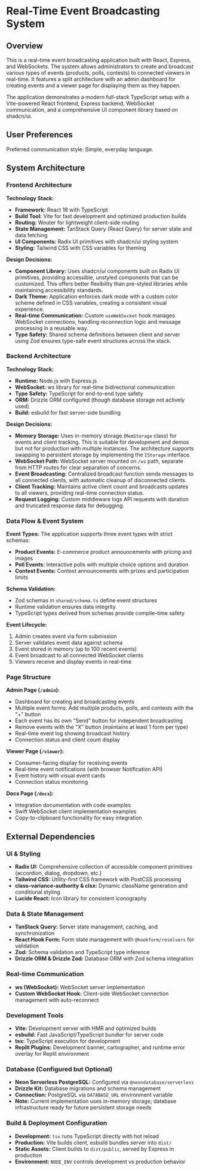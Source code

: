 # Real-Time Event Broadcasting System

## Overview

This is a real-time event broadcasting application built with React, Express, and WebSockets. The system allows administrators to create and broadcast various types of events (products, polls, contests) to connected viewers in real-time. It features a split architecture with an admin dashboard for creating events and a viewer page for displaying them as they happen.

The application demonstrates a modern full-stack TypeScript setup with a Vite-powered React frontend, Express backend, WebSocket communication, and a comprehensive UI component library based on shadcn/ui.

## User Preferences

Preferred communication style: Simple, everyday language.

## System Architecture

### Frontend Architecture

**Technology Stack:**
- **Framework:** React 18 with TypeScript
- **Build Tool:** Vite for fast development and optimized production builds
- **Routing:** Wouter for lightweight client-side routing
- **State Management:** TanStack Query (React Query) for server state and data fetching
- **UI Components:** Radix UI primitives with shadcn/ui styling system
- **Styling:** Tailwind CSS with CSS variables for theming

**Design Decisions:**
- **Component Library:** Uses shadcn/ui components built on Radix UI primitives, providing accessible, unstyled components that can be customized. This offers better flexibility than pre-styled libraries while maintaining accessibility standards.
- **Dark Theme:** Application enforces dark mode with a custom color scheme defined in CSS variables, creating a consistent visual experience.
- **Real-time Communication:** Custom `useWebSocket` hook manages WebSocket connections, handling reconnection logic and message processing in a reusable way.
- **Type Safety:** Shared schema definitions between client and server using Zod ensures type-safe event structures across the stack.

### Backend Architecture

**Technology Stack:**
- **Runtime:** Node.js with Express.js
- **WebSocket:** ws library for real-time bidirectional communication
- **Type Safety:** TypeScript for end-to-end type safety
- **ORM:** Drizzle ORM configured (though database storage not actively used)
- **Build:** esbuild for fast server-side bundling

**Design Decisions:**
- **Memory Storage:** Uses in-memory storage (`MemStorage` class) for events and client tracking. This is suitable for development and demos but not for production with multiple instances. The architecture supports swapping to persistent storage by implementing the `IStorage` interface.
- **WebSocket Path:** WebSocket server mounted on `/ws` path, separate from HTTP routes for clear separation of concerns.
- **Event Broadcasting:** Centralized broadcast function sends messages to all connected clients, with automatic cleanup of disconnected clients.
- **Client Tracking:** Maintains active client count and broadcasts updates to all viewers, providing real-time connection status.
- **Request Logging:** Custom middleware logs API requests with duration and truncated response data for debugging.

### Data Flow & Event System

**Event Types:**
The application supports three event types with strict schemas:
- **Product Events:** E-commerce product announcements with pricing and images
- **Poll Events:** Interactive polls with multiple choice options and duration
- **Contest Events:** Contest announcements with prizes and participation limits

**Schema Validation:**
- Zod schemas in `shared/schema.ts` define event structures
- Runtime validation ensures data integrity
- TypeScript types derived from schemas provide compile-time safety

**Event Lifecycle:**
1. Admin creates event via form submission
2. Server validates event data against schema
3. Event stored in memory (up to 100 recent events)
4. Event broadcast to all connected WebSocket clients
5. Viewers receive and display events in real-time

### Page Structure

**Admin Page (`/admin`):**
- Dashboard for creating and broadcasting events
- Multiple event forms: Add multiple products, polls, and contests with the "+" button
- Each event has its own "Send" button for independent broadcasting
- Remove events with the "X" button (maintains at least 1 form per type)
- Real-time event log showing broadcast history
- Connection status and client count display

**Viewer Page (`/viewer`):**
- Consumer-facing display for receiving events
- Real-time event notifications (with browser Notification API)
- Event history with visual event cards
- Connection status monitoring

**Docs Page (`/docs`):**
- Integration documentation with code examples
- Swift WebSocket client implementation examples
- Copy-to-clipboard functionality for easy integration

## External Dependencies

### UI & Styling
- **Radix UI:** Comprehensive collection of accessible component primitives (accordion, dialog, dropdown, etc.)
- **Tailwind CSS:** Utility-first CSS framework with PostCSS processing
- **class-variance-authority & clsx:** Dynamic className generation and conditional styling
- **Lucide React:** Icon library for consistent iconography

### Data & State Management
- **TanStack Query:** Server state management, caching, and synchronization
- **React Hook Form:** Form state management with `@hookform/resolvers` for validation
- **Zod:** Schema validation and TypeScript type inference
- **Drizzle ORM & Drizzle Zod:** Database ORM with Zod schema integration

### Real-time Communication
- **ws (WebSocket):** WebSocket server implementation
- **Custom WebSocket Hook:** Client-side WebSocket connection management with auto-reconnect

### Development Tools
- **Vite:** Development server with HMR and optimized builds
- **esbuild:** Fast JavaScript/TypeScript bundler for server code
- **tsx:** TypeScript execution for development
- **Replit Plugins:** Development banner, cartographer, and runtime error overlay for Replit environment

### Database (Configured but Optional)
- **Neon Serverless PostgreSQL:** Configured via `@neondatabase/serverless`
- **Drizzle Kit:** Database migrations and schema management
- **Connection:** PostgreSQL via `DATABASE_URL` environment variable
- **Note:** Current implementation uses in-memory storage; database infrastructure ready for future persistent storage needs

### Build & Deployment Configuration
- **Development:** `tsx` runs TypeScript directly with hot reload
- **Production:** Vite builds client, esbuild bundles server into `dist/`
- **Static Assets:** Client builds to `dist/public`, served by Express in production
- **Environment:** `NODE_ENV` controls development vs production behavior